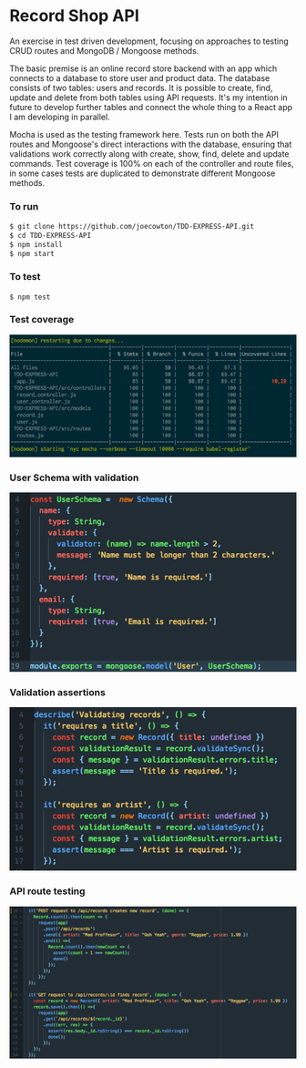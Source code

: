 # Record Shop API

An exercise in test driven development, focusing on approaches to testing CRUD routes and MongoDB / Mongoose methods.

The basic premise is an online record store backend with an app which connects to a database to store user and product data. The database consists of two tables: users and records. It is possible to create, find, update and delete from both tables using API requests. It's my intention in future to develop further tables and connect the whole thing to a React app I am developing in parallel.

Mocha is used as the testing framework here. Tests run on both the API routes and Mongoose's direct interactions with the database, ensuring that validations work correctly along with create, show, find, delete and update commands. Test coverage is 100% on each of the controller and route files, in some cases tests are duplicated to demonstrate different Mongoose methods.

### To run
```
$ git clone https://github.com/joecowton/TDD-EXPRESS-API.git
$ cd TDD-EXPRESS-API
$ npm install
$ npm start
```
### To test
```
$ npm test
```
### Test coverage
![App](images/1.png)

### User Schema with validation

![App](images/2.png)

### Validation assertions
![App](images/3.png)

### API route testing
![App](images/4.png)
